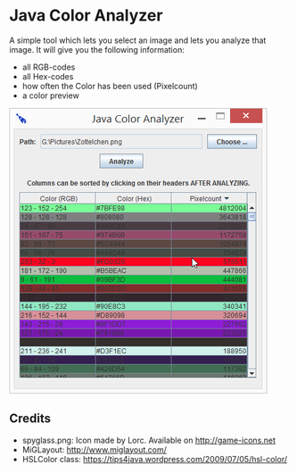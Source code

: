# Java Color Analyzer

A simple tool which lets you select an image and lets you analyze that image. It will give you the following information:

- all RGB-codes
- all Hex-codes
- how often the Color has been used (Pixelcount)
- a color preview

![Screenshot](/screenshot.png)

## Credits

- spyglass.png: Icon made by Lorc. Available on http://game-icons.net
- MiGLayout: http://www.miglayout.com/
- HSLColor class: https://tips4java.wordpress.com/2009/07/05/hsl-color/
